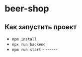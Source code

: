 # beer-shop


## Как запустить проект
- `npm install`
- `npx run backend ` 
- `npm run start` - ------

